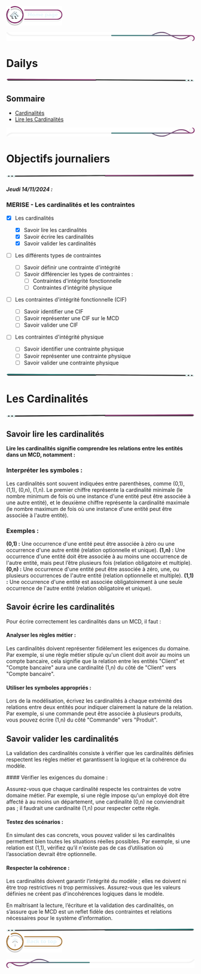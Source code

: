  <a href="../README.md">
  <img src="../assets/button/home_page.png" alt="Home page" style="width: 150px; height: auto;">
</a>

![border](../assets/line/border_deco_rt.png)

# Dailys

![border](../assets/line/line-pink-point_l.png)

## Sommaire

- [Cardinalités](#les-cardinalités)
- [Lire les Cardinalités](#savoir-lire-les-cardinalités)

![border](../assets/line/border_deco_rb.png)

# Objectifs journaliers

![border](../assets/line/line-pink-point_r.png)

##### Jeudi 14/11/2024 :

### MERISE - Les cardinalités et les contraintes

- [x] Les cardinalités

  - [x] Savoir lire les cardinalités
  - [x] Savoir écrire les cardinalités
  - [x] Savoir valider les cardinalités

- [ ] Les différents types de contraintes

  - [ ] Savoir définir une contrainte d'intégrité
  - [ ] Savoir différencier les types de contraintes :
    - [ ] Contraintes d'intégrité fonctionnelle
    - [ ] Contraintes d'intégrité physique

- [ ] Les contraintes d'intégrité fonctionnelle (CIF)

  - [ ] Savoir identifier une CIF
  - [ ] Savoir représenter une CIF sur le MCD
  - [ ] Savoir valider une CIF

- [ ] Les contraintes d'intégrité physique
  - [ ] Savoir identifier une contrainte physique
  - [ ] Savoir représenter une contrainte physique
  - [ ] Savoir valider une contrainte physique

![border](../assets/line/line-teal-point_l.png)

# Les Cardinalités

![border](../assets/line/line-pink-point_r.png)

## Savoir lire les cardinalités

**Lire les cardinalités signifie comprendre les relations entre les entités dans un MCD, notamment :**

### Interpréter les symboles :

Les cardinalités sont souvent indiquées entre parenthèses, comme (0,1), (1,1), (0,n), (1,n). Le premier chiffre représente la cardinalité minimale (le nombre minimum de fois où une instance d'une entité peut être associée à une autre entité), et le deuxième chiffre représente la cardinalité maximale (le nombre maximum de fois où une instance d'une entité peut être associée à l'autre entité).

### Exemples :

**(0,1) :** Une occurrence d'une entité peut être associée à zéro ou une occurrence d'une autre entité (relation optionnelle et unique).
**(1,n) :** Une occurrence d'une entité doit être associée à au moins une occurrence de l'autre entité, mais peut l’être plusieurs fois (relation obligatoire et multiple).
**(0,n) :** Une occurrence d'une entité peut être associée à zéro, une, ou plusieurs occurrences de l'autre entité (relation optionnelle et multiple).
**(1,1) :** Une occurrence d'une entité est associée obligatoirement à une seule occurrence de l'autre entité (relation obligatoire et unique).

## Savoir écrire les cardinalités

Pour écrire correctement les cardinalités dans un MCD, il faut :

#### Analyser les règles métier :

Les cardinalités doivent représenter fidèlement les exigences du domaine. Par exemple, si une règle métier stipule qu'un client doit avoir au moins un compte bancaire, cela signifie que la relation entre les entités "Client" et "Compte bancaire" aura une cardinalité (1,n) du côté de "Client" vers "Compte bancaire".

#### Utiliser les symboles appropriés :

Lors de la modélisation, écrivez les cardinalités à chaque extrémité des relations entre deux entités pour indiquer clairement la nature de la relation. Par exemple, si une commande peut être associée à plusieurs produits, vous pouvez écrire (1,n) du côté "Commande" vers "Produit".

## Savoir valider les cardinalités

La validation des cardinalités consiste à vérifier que les cardinalités définies respectent les règles métier et garantissent la logique et la cohérence du modèle.

#### Vérifier les exigences du domaine :

Assurez-vous que chaque cardinalité respecte les contraintes de votre domaine métier. Par exemple, si une règle impose qu'un employé doit être affecté à au moins un département, une cardinalité (0,n) ne conviendrait pas ; il faudrait une cardinalité (1,n) pour respecter cette règle.

#### Testez des scénarios :

En simulant des cas concrets, vous pouvez valider si les cardinalités permettent bien toutes les situations réelles possibles. Par exemple, si une relation est (1,1), vérifiez qu’il n'existe pas de cas d’utilisation où l’association devrait être optionnelle.

#### Respecter la cohérence :

Les cardinalités doivent garantir l’intégrité du modèle ; elles ne doivent ni être trop restrictives ni trop permissives. Assurez-vous que les valeurs définies ne créent pas d'incohérences logiques dans le modèle.

En maîtrisant la lecture, l’écriture et la validation des cardinalités, on s’assure que le MCD est un reflet fidèle des contraintes et relations nécessaires pour le système d’information.

![border](../assets/line/line-teal-point_r.png)
<a href="#sommaire">
<img src="../assets/button/back_to_top.png" alt="Back to top" style="width: 150px; height: auto;">
</a>

![border](../assets/line/border_deco_l.png)
